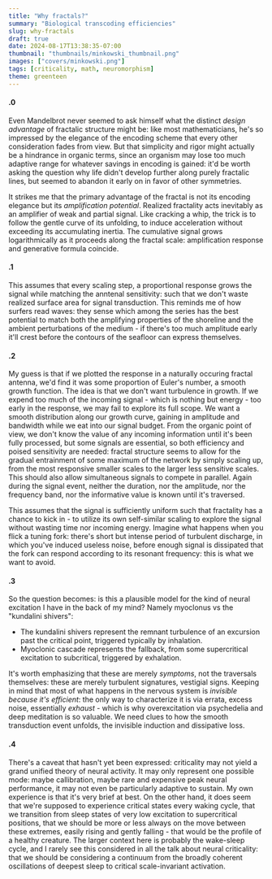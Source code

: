 ```yaml
---
title: "Why fractals?"
summary: "Biological transcoding efficiencies"
slug: why-fractals
draft: true
date: 2024-08-17T13:38:35-07:00
thumbnail: "thumbnails/minkowski_thumbnail.png"
images: ["covers/minkowski.png"]
tags: [criticality, math, neuromorphism]
theme: greenteen
---
```


#### .0

Even Mandelbrot never seemed to ask himself what the distinct *design advantage* of fractalic structure might be: like most mathematicians, he's so impressed by the elegance of the encoding scheme that every other consideration fades from view. But that simplicity and rigor might actually be a hindrance in organic terms, since an organism may lose too much adaptive range for whatever savings in encoding is gained: it'd be worth asking the question why life didn't develop further along purely fractalic lines, but seemed to abandon it early on in favor of other symmetries.

It strikes me that the primary advantage of the fractal is not its encoding elegance but its *amplification potential*. Realized fractality acts inevitably as an amplifier of weak and partial signal. Like cracking a whip, the trick is to follow the gentle curve of its unfolding, to induce acceleration without exceeding its accumulating inertia. The cumulative signal grows logarithmically as it proceeds along the fractal scale: amplification response and generative formula coincide.

#### .1

This assumes that every scaling step, a proportional response grows the signal while matching the anntenal sensitivity: such that we don't waste realized surface area for signal transduction. This reminds me of how surfers read waves: they sense which among the series has the best potential to match both the amplifying properties of the shoreline and the ambient perturbations of the medium - if there's too much amplitude early it'll crest before the contours of the seafloor can express themselves.

#### .2

My guess is that if we plotted the response in a naturally occuring fractal antenna, we'd find it was some proportion of Euler's number, a smooth growth function. The idea is that we don't want turbulence in growth. If we expend too much of the incoming signal - which is nothing but energy - too early in the response, we may fail to explore its full scope. We want a smooth distribution along our growth curve, gaining in amplitude and bandwidth while we eat into our signal budget. From the organic point of view, we don't know the value of any incoming information until it's been fully processed, but some signals are essential, so both efficiency and poised sensitivity are needed: fractal structure seems to allow for the gradual entrainment of some maximum of the network by simply scaling up, from the most responsive smaller scales to the larger less sensitive scales. This should also allow simultaneous signals to compete in parallel. Again during the signal event, neither the duration, nor the amplitude, nor the frequency band, nor the informative value is known until it's traversed.

This assumes that the signal is sufficiently uniform such that fractality has a chance to kick in - to utilize its own self-similar scaling to explore the signal without wasting time nor incoming energy. Imagine what happens when you flick a tuning fork: there's short but intense period of turbulent discharge, in which you've induced useless noise, before enough signal is dissipated that the fork can respond according to its resonant frequency: this is what we want to avoid.

#### .3

So the question becomes: is this a plausible model for the kind of neural excitation I have in the back of my mind? Namely myoclonus vs the "kundalini shivers":

* The kundalini shivers represent the remnant turbulence of an excursion past the critical point, triggered typically by inhalation.
* Myoclonic cascade represents the fallback, from some supercritical excitation to subcritical, triggered by exhalation.

It's worth emphasizing that these are merely *symptoms*, not the traversals themselves: these are merely turbulent signatures, vestigial signs. Keeping in mind that most of what happens in the nervous system is *invisible because it's efficient*: the only way to characterize it is via errata, excess noise, essentially *exhaust* - which is why overexcitation via psychedelia and deep meditation is so valuable. We need clues to how the smooth transduction event unfolds, the invisible induction and dissipative loss.

#### .4

There's a caveat that hasn't yet been expressed: criticality may not yield a grand unified theory of neural activity. It may only represent one possible mode: maybe callibration, maybe rare and expensive peak neural performance, it may not even be particularly adaptive to sustain. My own experience is that it's very brief at best. On the other hand, it does seem that we're supposed to experience critical states every waking cycle, that we transition from sleep states of very low excitation to supercritical positions, that we should be more or less always on the move between these extremes, easily rising and gently falling - that would be the profile of a healthy creature. The larger context here is probably the wake-sleep cycle, and I rarely see this considered in all the talk about neural criticality: that we should be considering a continuum from the broadly coherent oscillations of deepest sleep to critical scale-invariant activation.
